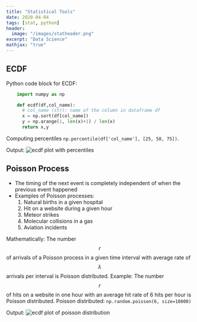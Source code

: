 ```yaml
---
title: "Statistical Tools"
date: 2020-04-04
tags: [stat, python]
header:
  image: "/images/statheader.png"
excerpt: "Data Science"
mathjax: "true"
---
```


## ECDF
Python code block for ECDF:
```python
    import numpy as np

    def ecdf(df,col_name):  
      # col_name (str): name of the column in dataframe df 
      x = np.sort(df[col_name])
      y = np.arange(1, len(x)+1) / len(x)
      return x,y
```
Computing percentiles `np.percentile(df['col_name'], [25, 50, 75])`.

Output:
<img src="{{ site.url }}{{ site.baseurl }}/images/ecdf.png" alt="ecdf plot with percentiles">

## Poisson Process
* The timing of the next event is completely independent of when the previous event happened
* Examples of Poisson processes:
  1. Natural births in a given hospital
  2. Hit on a website during a given hour
  3. Meteor strikes
  4. Molecular collisions in a gas
  5. Aviation incidents
  
Mathematically: The number $$r$$ of arrivals of a Poisson process in a given time interval with average rate of $$λ$$ arrivals
per interval is Poisson distributed.
Example: The number $$r$$ of hits on a website in one hour with an average hit rate of 6 hits per hour is Poisson distributed.
Poisson distributed: `np.random.poisson(6, size=10000) `

Output:
<img src="{{ site.url }}{{ site.baseurl }}/images/posision.png" alt="ecdf plot of poisson distribution">
